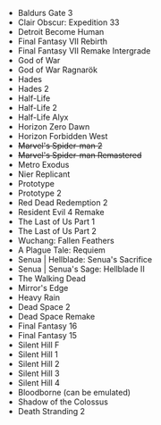 - Baldurs Gate 3
- Clair Obscur: Expedition 33
- Detroit Become Human
- Final Fantasy VII Rebirth
- Final Fantasy VII Remake Intergrade
- God of War
- God of War Ragnarök
- Hades
- Hades 2
- Half-Life
- Half-Life 2
- Half-Life Alyx
- Horizon Zero Dawn
- Horizon Forbidden West
- ~~Marvel's Spider-man 2~~
- ~~Marvel's Spider-man Remastered~~
- Metro Exodus
- Nier Replicant
- Prototype
- Prototype 2
- Red Dead Redemption 2
- Resident Evil 4 Remake
- The Last of Us Part 1
- The Last of Us Part 2
- Wuchang: Fallen Feathers
- A Plague Tale: Requiem
- Senua | Hellblade: Senua's Sacrifice
- Senua | Senua's Sage: Hellblade II
- The Walking Dead
- Mirror's Edge
- Heavy Rain
- Dead Space 2
- Dead Space Remake
- Final Fantasy 16
- Final Fantasy 15
- Silent Hill F
- Silent Hill 1
- Silent Hill 2
- Silent Hill 3
- Silent Hill 4
- Bloodborne (can be emulated)
- Shadow of the Colossus
- Death Stranding 2